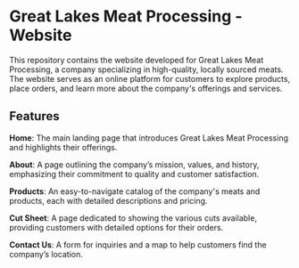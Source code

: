 # Great Lakes Meat Processing - Website

This repository contains the website developed for Great Lakes Meat Processing, a company specializing in high-quality, locally sourced meats. The website serves as an online platform for customers to explore products, place orders, and learn more about the company's offerings and services.

## Features
**Home**: The main landing page that introduces Great Lakes Meat Processing and highlights their offerings.

**About**: A page outlining the company’s mission, values, and history, emphasizing their commitment to quality and customer satisfaction.

**Products**: An easy-to-navigate catalog of the company's meats and products, each with detailed descriptions and pricing.

**Cut Sheet**: A page dedicated to showing the various cuts available, providing customers with detailed options for their orders.

**Contact Us**: A form for inquiries and a map to help customers find the company’s location.



